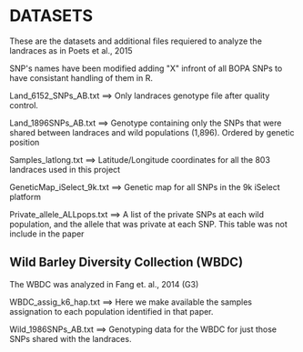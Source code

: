 DATASETS
========
 
These are the datasets and additional files requiered to analyze the landraces as in Poets et al., 2015

SNP's names have been modified adding "X" infront of all BOPA SNPs to have consistant handling of them in R.

Land_6152_SNPs_AB.txt ==> Only landraces genotype file after quality control.

Land_1896SNPs_AB.txt  ==> Genotype containing only the SNPs that were shared between landraces and wild populations (1,896). 
			  Ordered by genetic position

Samples_latlong.txt ==> Latitude/Longitude coordinates for all the 803 landraces used in this project

GeneticMap_iSelect_9k.txt ==> Genetic map for all SNPs in the 9k iSelect platform  

Private_allele_ALLpops.txt ==> A list of the private SNPs at each wild population, and the allele that was private at each SNP. This table was not include in the paper


Wild Barley Diversity Collection (WBDC)
---------------------------------------
The WBDC was analyzed in Fang et. al., 2014 (G3)

WBDC_assig_k6_hap.txt ==> Here we make available the samples assignation to each population identified in that paper.

Wild_1986SNPs_AB.txt  ==> Genotyping data for the WBDC for just those SNPs shared with the landraces.

